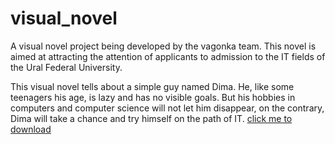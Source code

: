 # visual_novel
A visual novel project being developed by the vagonka team. This novel is aimed at attracting the attention of applicants to admission to the IT fields of the Ural Federal University.

This visual novel tells about a simple guy named Dima. He, like some teenagers his age, is lazy and has no visible goals. But his hobbies in computers and computer science will not let him disappear, on the contrary, Dima will take a chance and try himself on the path of IT.
[click me to download]([(https://github.com/jesusdangerous/visual_novel/blob/main/IT%20way%20to%20success.zip)https://github.com/jesusdangerous/visual_novel/blob/main/IT%20way%20to%20success.zip])
